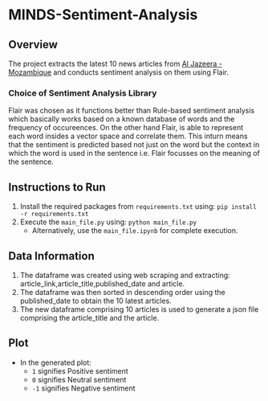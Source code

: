 # MINDS-Sentiment-Analysis

## Overview
The project extracts the latest 10 news articles from [Al Jazeera - Mozambique](https://www.aljazeera.com/where/mozambique/) and conducts sentiment analysis on them using Flair.

### Choice of Sentiment Analysis Library
Flair was chosen as it functions better than Rule-based sentiment analysis which basically works based on a known database of words and the frequency of occureences. On the other hand Flair, is able to represent each word insides a vector space and correlate them. This inturn means that the sentiment is predicted based not just on the word but the context in which the word is used in the sentence i.e. Flair focusses on the meaning of the sentence.

## Instructions to Run
1. Install the required packages from `requirements.txt` using: `pip install -r requirements.txt`
2. Execute the `main_file.py` using: `python main_file.py`
   - Alternatively, use the `main_file.ipynb` for complete execution.

## Data Information
1. The dataframe was created using web scraping and extracting: article_link,article_title,published_date and article.
2. The dataframe was then sorted in descending order using the published_date to obtain the 10 latest articles.
3. The new dataframe comprising 10 articles is used to generate a json file comprising the article_title and the article.

## Plot
- In the generated plot:
  - `1` signifies Positive sentiment
  - `0` signifies Neutral sentiment
  - `-1` signifies Negative sentiment

